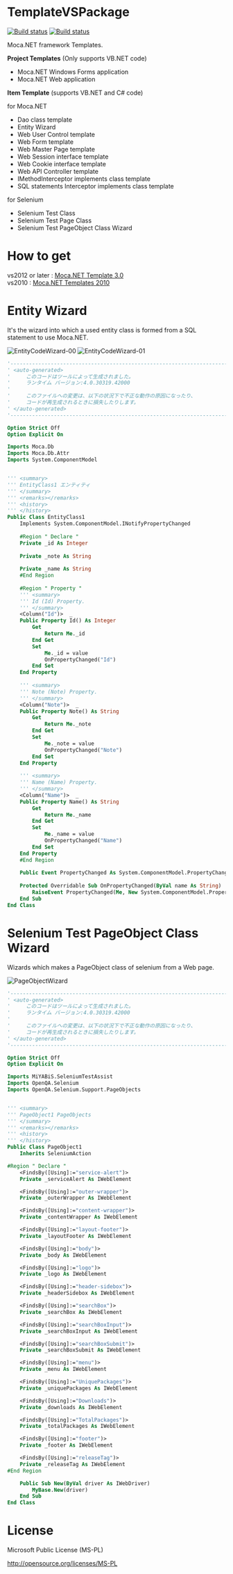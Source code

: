 ﻿# TemplateVSPackage

[![Build status](https://ci.appveyor.com/api/projects/status/1s0gom7tl6yldrgq?svg=true)](https://ci.appveyor.com/project/miyabis/templatevspackage)
[![Build status](https://ci.appveyor.com/api/projects/status/nhhpxdnm7n7crsfh?svg=true)](https://ci.appveyor.com/project/miyabis/templatevspackage-qdu06)

Moca.NET framework Templates.

**Project Templates** (Only supports VB.NET code)

* Moca.NET Windows Forms application 
* Moca.NET Web application 

**Item Template** (supports VB.NET and C# code)

for Moca.NET

* Dao class template 
* Entity Wizard 
* Web User Control template 
* Web Form template 
* Web Master Page template 
* Web Session interface template 
* Web Cookie interface template 
* Web API Controller template 
* IMethodInterceptor implements class template 
* SQL statements Interceptor implements class template 

for Selenium

* Selenium Test Class
* Selenium Test Page Class
* Selenium Test PageObject Class Wizard


How to get
==========

vs2012 or later : [Moca.NET Template 3.0](https://visualstudiogallery.msdn.microsoft.com/7735e52f-74f2-4ac7-8172-11cde77e6290)  
vs2010 : [Moca.NET Templates 2010](https://visualstudiogallery.msdn.microsoft.com/f97a7486-560b-425a-aa05-528dd397f5ba)


Entity Wizard 
=======

It's the wizard into which a used entity class is formed from a SQL statement to use Moca.NET.

![EntityCodeWizard-00](Images/EntityCodeWizard-00.png "wizard")
![EntityCodeWizard-01](Images/EntityCodeWizard-01.png "wizard")

```vb
'------------------------------------------------------------------------------
' <auto-generated>
'     このコードはツールによって生成されました。
'     ランタイム バージョン:4.0.30319.42000
'
'     このファイルへの変更は、以下の状況下で不正な動作の原因になったり、
'     コードが再生成されるときに損失したりします。
' </auto-generated>
'------------------------------------------------------------------------------

Option Strict Off
Option Explicit On

Imports Moca.Db
Imports Moca.Db.Attr
Imports System.ComponentModel


''' <summary> 
''' EntityClass1 エンティティ 
''' </summary> 
''' <remarks></remarks> 
''' <history> 
''' </history> 
Public Class EntityClass1
    Implements System.ComponentModel.INotifyPropertyChanged
    
    #Region " Declare "
    Private _id As Integer
    
    Private _note As String
    
    Private _name As String
    #End Region
    
    #Region " Property "
    ''' <summary> 
    ''' Id (Id) Property. 
    ''' </summary> 
    <Column("Id")>  _
    Public Property Id() As Integer
        Get
            Return Me._id
        End Get
        Set
            Me._id = value
            OnPropertyChanged("Id")
        End Set
    End Property
    
    ''' <summary> 
    ''' Note (Note) Property. 
    ''' </summary> 
    <Column("Note")>  _
    Public Property Note() As String
        Get
            Return Me._note
        End Get
        Set
            Me._note = value
            OnPropertyChanged("Note")
        End Set
    End Property
    
    ''' <summary> 
    ''' Name (Name) Property. 
    ''' </summary> 
    <Column("Name")>  _
    Public Property Name() As String
        Get
            Return Me._name
        End Get
        Set
            Me._name = value
            OnPropertyChanged("Name")
        End Set
    End Property
    #End Region
    
    Public Event PropertyChanged As System.ComponentModel.PropertyChangedEventHandler Implements System.ComponentModel.INotifyPropertyChanged.PropertyChanged
    
    Protected Overridable Sub OnPropertyChanged(ByVal name As String)
        RaiseEvent PropertyChanged(Me, New System.ComponentModel.PropertyChangedEventArgs(name))
    End Sub
End Class
```


Selenium Test PageObject Class Wizard
=======

Wizards which makes a PageObject class of selenium from a Web page.

![PageObjectWizard](Images/SeleniumPageObjectWizard.png "wizard")

```vb
'------------------------------------------------------------------------------
' <auto-generated>
'     このコードはツールによって生成されました。
'     ランタイム バージョン:4.0.30319.42000
'
'     このファイルへの変更は、以下の状況下で不正な動作の原因になったり、
'     コードが再生成されるときに損失したりします。
' </auto-generated>
'------------------------------------------------------------------------------

Option Strict Off
Option Explicit On

Imports MiYABiS.SeleniumTestAssist
Imports OpenQA.Selenium
Imports OpenQA.Selenium.Support.PageObjects


''' <summary> 
''' PageObject1 PageObjects  
''' </summary> 
''' <remarks></remarks> 
''' <history> 
''' </history> 
Public Class PageObject1
    Inherits SeleniumAction

#Region " Declare "
    <FindsBy([Using]:="service-alert")>
    Private _serviceAlert As IWebElement

    <FindsBy([Using]:="outer-wrapper")>
    Private _outerWrapper As IWebElement

    <FindsBy([Using]:="content-wrapper")>
    Private _contentWrapper As IWebElement

    <FindsBy([Using]:="layout-footer")>
    Private _layoutFooter As IWebElement

    <FindsBy([Using]:="body")>
    Private _body As IWebElement

    <FindsBy([Using]:="logo")>
    Private _logo As IWebElement

    <FindsBy([Using]:="header-sidebox")>
    Private _headerSidebox As IWebElement

    <FindsBy([Using]:="searchBox")>
    Private _searchBox As IWebElement

    <FindsBy([Using]:="searchBoxInput")>
    Private _searchBoxInput As IWebElement

    <FindsBy([Using]:="searchBoxSubmit")>
    Private _searchBoxSubmit As IWebElement

    <FindsBy([Using]:="menu")>
    Private _menu As IWebElement

    <FindsBy([Using]:="UniquePackages")>
    Private _uniquePackages As IWebElement

    <FindsBy([Using]:="Downloads")>
    Private _downloads As IWebElement

    <FindsBy([Using]:="TotalPackages")>
    Private _totalPackages As IWebElement

    <FindsBy([Using]:="footer")>
    Private _footer As IWebElement

    <FindsBy([Using]:="releaseTag")>
    Private _releaseTag As IWebElement
#End Region

    Public Sub New(ByVal driver As IWebDriver)
        MyBase.New(driver)
    End Sub
End Class
```


License
=======

Microsoft Public License (MS-PL)

http://opensource.org/licenses/MS-PL
